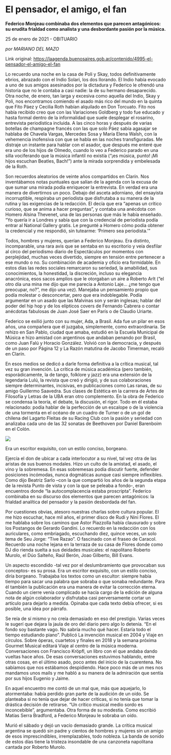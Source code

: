 # El pensador, el amigo, el fan

**Federico Monjeau combinaba dos elementos que parecen antagónicos: su erudita frialdad como analista y una desbordante pasión por la música.**

25 de enero de 2021 - OBITUARIO

_por MARIANO DEL MAZO_

Link original: https://laagenda.buenosaires.gob.ar/contenido/4995-el-pensador-el-amigo-el-fan



Lo recuerdo una noche en la casa de Poli y Skay, todos definitivamente ebrios, abrazado con el Indio Solari, los dos llorando. El Indio había evocado a uno de sus amigos asesinados por la dictadura y Federico le ofrendó una historia que no le contaba a casi nadie: la de su hermano desaparecido. Otra noche, de enero, tan larga y excesiva como aquella del Indio, Skay y Poli, nos encontramos comiendo el asado más rico del mundo en la quinta que Fito Páez y Cecilia Roth habían alquilado en Don Torcuato. Fito nos había recibido creo que con las Variaciones Goldberg y todo fue educado y hasta formal dentro de la informalidad que suele desplegar el rosarino, entrevista periodística incluida. A las cinco horas y después de varias botellas de champagne francés con las que solo Páez sabía agasajar se hablaba de Chavela Vargas, Mercedes Sosa y María Elena Walsh, con la vehemencia inofensiva con que se habla en las noches transfiguradas. Me distraje un instante para hablar con el asador, que después me enteré que era uno de los hijos de Olmedo, cuando lo veo a Federico parado en una silla vociferando que la música infantil no existía (“¡es música, punto! ¡Mi hijos escuchan Beatles, Bach!”) ante la mirada sorprendida y embelesada de la Roth.




Son recuerdos aleatorios de veinte años compartidos en Clarín. Nos inventábamos notas puntuales que salían de la agenda con la excusa de que sumar una mirada podía enriquecer la entrevista. En verdad era una manera de divertirnos un poco. Debajo del asceta adorniano, del ensayista incorruptible, respiraba un periodista que disfrutaba a su manera de la rutina y las exigencias de la redacción. El decía que era “apenas un crítico curioso, que se anima a hacer preguntas”, y contaba una anécdota con Homero Alsina Thevenet, una de las personas que más le había enseñado. “Yo quería ir a Londres y sabía que con la credencial de periodista podía entrar al National Gallery gratis. Le pregunté a Homero cómo podía obtener la credencial y me respondió, sin tutearme: ‘Primero sea periodista.’”




Todos, hombres y mujeres, querían a Federico Monjeau. Era distinto, incomparable, una rara avis que se sentaba en su escritorio y veía desfilar al circo del periodismo diario de Espectáculos por momentos con perplejidad, muchas veces divertido, siempre en tensión entre pertenecer a ese mundo o no. Su combinación de academia y oficio era formidable. En estos días las redes sociales remarcaron su seriedad, la amabilidad, sus conocimientos, la honestidad, la discreción, incluso su elegancia anacrónica, esos sacos amplios que le otorgaban un aire a Roberto Arlt (“el otro día una mina me dijo que me parecía a Antonio Laje… ¿me tengo que preocupar, no?”, me dijo una vez). Manejaba un pensamiento propio que podía molestar o desconcertar, pero que era indoblegable. Podía argumentar en un asado que las Malvinas son y serán inglesas; hablar del poder del hip hop y de los elípticos covers de Fernando Cabrera o contar anécdotas fabulosas de Juan José Saer en París o de Claudio Uriarte.




Federico se exilió junto con su mujer, Ada, a Brasil. Ada fue un pilar en esos años, una compañera que él juzgaba, simplemente, como extraordinaria. Se rehizo en San Pablo, ciudad que amaba, estudió en la Escuela Municipal de Música e hizo amistad con argentinos que andaban penando por Brasil, como Juan Falú y Horacio González. Volvió con la democracia, y después de un paso por Página 12 y La Razón matutina de Jacobo Timerman, recaló en Clarín.




En esos medios se dedicó a darle forma definitiva a la crítica musical, tal vez su gran invención. La crítica de música académica (pero también, esporádicamente, la de tango, folklore y jazz) era una extensión de la legendaria Lulú, la revista que creó y dirigió, y de sus colaboraciones siempre determinantes, incisivas, en publicaciones como Las ranas, de su amigo Guillermo Saavedra. Sus clases de Estética en la carrera de Artes de Filosofía y Letras de la UBA eran otro complemento. En la obra de Federico se condensa la teoría, el debate, la discusión, el rigor. Todo en él estaba relacionado: podía hablar de la perfección de un escalope o de la violencia de una tormenta en el océano de un cuadro de Turner o de un gol de chilena del Lagarto Fleitas de su Racing Club con la pasión y seriedad con analizaba cada uno de las 32 sonatas de Beethoven por Daniel Barenboim en el Colón.




![](https://cdn.flowlikemusic.com/files/images/45534/4de50b4f-b936-46af-b6ad-5a7de000ebb7.jpeg)




Era un escritor exquisito, con un estilo conciso, borgeano.




Ejercía el don de ubicar a cada interlocutor a su nivel, tal vez otra de las aristas de sus buenos modales. Hizo un culto de la amistad, el asado, el vino y la sobremesa. En esas sobremesas podía discutir fuerte, defender posiciones incómodas, nunca dogmáticas aunque casi siempre inflexibles. Como dijo Beatriz Sarlo –con la que compartió los años de la segunda etapa de la revista Punto de vista y con la que se peleaba a fondo-, eran encuentros donde “la autocomplacencia estaba proscripta”. Federico combinaba en su discurso dos elementos que parecen antagónicos: la frialdad analítica del pensador y la pasión desbordada del fan.




Por cuestiones obvias, atesoro nuestras charlas sobre cultura popular. El me hizo escuchar, hace mil años, el primer disco de Rudi y Nini Flores. El me hablaba sobre los caminos que Astor Piazzolla había clausurado y sobre los Postangos de Gerardo Gandini. Lo recuerdo en la redacción con los auriculares, como embriagado, escuchando diez, quince veces, un solo tema de Seu Jorge: “Tive Razao”. O fascinado con el fraseo de Caracol. Recuerdo una noche lejana en la terraza de su casa de Flores donde como DJ dio rienda suelta a sus deidades musicales: el napolitano Roberto Murolo, el Dúo Salteño, Raúl Berón, Joao Gilberto, Bill Evans.




Un aspecto escondido -tal vez por el deslumbramiento que provocaban sus conceptos- es su prosa. Era un escritor exquisito, con un estilo conciso, diría borgeano. Trabajaba los textos como un escultor: siempre había tiempo para sacar una palabra que sobraba o que sonaba redundante. Para él también la publicación era una manera de evitar la corrección eterna. Cuando un cierre venía complicado se hacía cargo de la edición de alguna nota de algún colaborador y disfrutaba casi perversamente cortar un artículo para dejarlo a medida. Opinaba que cada texto debía ofrecer, si es posible, una idea por párrafo.




Se reía de sí mismo y no creía demasiado en eso del prestigio. Varias veces le sugerí que dejara la jaula de oro del diario pero algo lo detenía. “En el fondo soy bastante vago. No sabría mucho qué hacer. Estaría todo el tiempo estudiando piano”. Publicó La invención musical en 2004 y Viaje en círculos. Sobre óperas, cuartetos y finales en 2018 y la semana próxima Gourmet Musical editará Viaje al centro de la música moderna. Conversaciones con Francisco Kröpfl, un libro con el que andaba dando vueltas hace años. De esas conversaciones estuvimos hablando, entre otras cosas, en el último asado, poco antes del inicio de la cuarentena. No sabíamos que nos estábamos despidiendo. Hace poco más de un mes nos mandamos unos mails y me habló a su manera de la admiración que sentía por sus hijos Eugenio y Jaime.




En aquel encuentro me contó de un mal que, más que aquejarlo, lo atormentaba: había perdido gran parte de la audición de un oído. Se planteaba si no tenía que dejar de hacer críticas, si no tenía que tomar la drástica decisión de retirarse. “Un crítico musical medio sordo es inconcebible”, argumentaba. Otra forma de su modestia. Como escribió Matías Serra Bradford, a Federico Monjeau le sobraba un oído.




Murió el sábado y dejó un vacío demasiado grande. La crítica musical argentina se quedó sin padre y cientos de hombres y mujeres sin un amigo de esos imprescindibles, irremplazables, todo nobleza. La banda de sonido de estos días tiene la tristeza insondable de una canzoneta napolitana cantada por Roberto Murolo.



